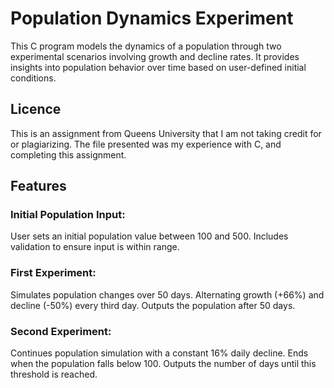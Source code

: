 # Population Dynamics Experiment
This C program models the dynamics of a population through two experimental scenarios involving growth and decline rates. It provides insights into population behavior over time based on user-defined initial conditions.

## Licence
This is an assignment from Queens University that I am not taking credit for or plagiarizing. The file presented was my experience with C, and completing this assignment. 

## Features
### Initial Population Input:
User sets an initial population value between 100 and 500.
Includes validation to ensure input is within range.

### First Experiment:
Simulates population changes over 50 days.
Alternating growth (+66%) and decline (-50%) every third day.
Outputs the population after 50 days.

### Second Experiment:
Continues population simulation with a constant 16% daily decline.
Ends when the population falls below 100.
Outputs the number of days until this threshold is reached.
